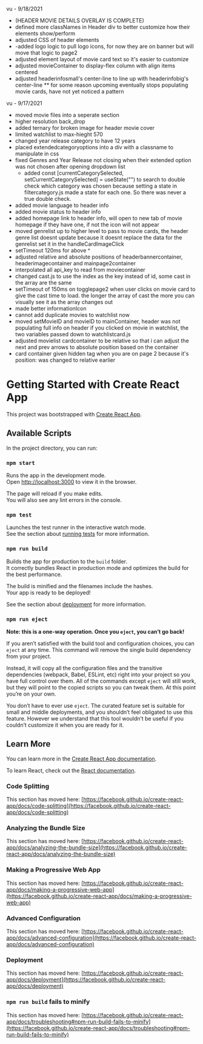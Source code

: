 vu - 9/18/2021
- (HEADER MOVIE DETAILS OVERLAY IS COMPLETE)
- defined more classNames in Header div to better customize how their elements show/perform
- adjusted CSS of header elements
- -added logo logic to pull logo icons, for now they are on banner but will move that logic to page2
- adjusted element layout of movie card text so it's easier to customize
- adjusted movieContainer to display-flex column with align items centered
- adjusted headerinfosmall's center-line to line up with headerinfobig's center-line
** for some reason upcoming eventually stops populating movie cards, have not yet noticed a pattern


vu - 9/17/2021
- moved movie files into a seperate section
- higher resolution back_drop
- added ternary for broken image for header movie cover
- limited watchlist to max-hieght 570
- changed year release category to have 12 years
- placed extendedcategoryoptions into a div with a classname to manipulate in css
- fixed Genres and Year Release not closing when their extended option was not chosen after opening dropdown list
    - added const [currentCategorySelected, setCurrentCategorySelected] = useState("") to search to double check which category was chosen because setting a state in filtercategory.js made a state for each one. So there was never a true double check.
- added movie language to header info
- added movie status to header info
- added homepage link to header info, will open to new tab of movie homepage if
    they have one, if not the icon will not appear
- moved genrelist up to higher level to pass to movie cards, the header genre list doesnt update because it doesnt replace the data for the genrelist set it in the handleCardImageClick
- setTimeout 120ms for above ^
- adjusted relative and absolute positions of headerbannercontainer, headerimagecontainer and mainpage2container
- interpolated all api_key to read from moviecontainer
- changed cast.js to use the index as the key instead of id, some cast in the array are the same
- setTimeout of 150ms on togglepage2 when user clicks on movie card to give the cast time to load. the longer the array of cast the more you can visually see it as the array changes out
- made better informationIcon
- cannot add duplicate movies to watchlist now
- moved setMovieID and movieID to mainContainer, header was not populating full info on header if you clicked on movie in watchlist, the two variables passed down to watchlistcard.js
- adjusted movielist cardcontainer to be relative so that i can adjust the next and prev arrows to absolute position based on the container
- card container given hidden tag when you are on page 2 because it's position: was changed to relative earlier

# Getting Started with Create React App

This project was bootstrapped with [Create React App](https://github.com/facebook/create-react-app).

## Available Scripts

In the project directory, you can run:

### `npm start`

Runs the app in the development mode.\
Open [http://localhost:3000](http://localhost:3000) to view it in the browser.

The page will reload if you make edits.\
You will also see any lint errors in the console.

### `npm test`

Launches the test runner in the interactive watch mode.\
See the section about [running tests](https://facebook.github.io/create-react-app/docs/running-tests) for more information.

### `npm run build`

Builds the app for production to the `build` folder.\
It correctly bundles React in production mode and optimizes the build for the best performance.

The build is minified and the filenames include the hashes.\
Your app is ready to be deployed!

See the section about [deployment](https://facebook.github.io/create-react-app/docs/deployment) for more information.

### `npm run eject`

**Note: this is a one-way operation. Once you `eject`, you can’t go back!**

If you aren’t satisfied with the build tool and configuration choices, you can `eject` at any time. This command will remove the single build dependency from your project.

Instead, it will copy all the configuration files and the transitive dependencies (webpack, Babel, ESLint, etc) right into your project so you have full control over them. All of the commands except `eject` will still work, but they will point to the copied scripts so you can tweak them. At this point you’re on your own.

You don’t have to ever use `eject`. The curated feature set is suitable for small and middle deployments, and you shouldn’t feel obligated to use this feature. However we understand that this tool wouldn’t be useful if you couldn’t customize it when you are ready for it.

## Learn More

You can learn more in the [Create React App documentation](https://facebook.github.io/create-react-app/docs/getting-started).

To learn React, check out the [React documentation](https://reactjs.org/).

### Code Splitting

This section has moved here: [https://facebook.github.io/create-react-app/docs/code-splitting](https://facebook.github.io/create-react-app/docs/code-splitting)

### Analyzing the Bundle Size

This section has moved here: [https://facebook.github.io/create-react-app/docs/analyzing-the-bundle-size](https://facebook.github.io/create-react-app/docs/analyzing-the-bundle-size)

### Making a Progressive Web App

This section has moved here: [https://facebook.github.io/create-react-app/docs/making-a-progressive-web-app](https://facebook.github.io/create-react-app/docs/making-a-progressive-web-app)

### Advanced Configuration

This section has moved here: [https://facebook.github.io/create-react-app/docs/advanced-configuration](https://facebook.github.io/create-react-app/docs/advanced-configuration)

### Deployment

This section has moved here: [https://facebook.github.io/create-react-app/docs/deployment](https://facebook.github.io/create-react-app/docs/deployment)

### `npm run build` fails to minify

This section has moved here: [https://facebook.github.io/create-react-app/docs/troubleshooting#npm-run-build-fails-to-minify](https://facebook.github.io/create-react-app/docs/troubleshooting#npm-run-build-fails-to-minify)
